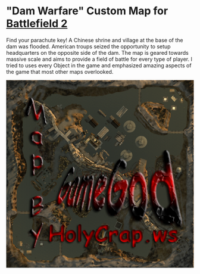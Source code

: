 # "Dam Warfare" Custom Map for [Battlefield 2](https://en.wikipedia.org/wiki/Battlefield_2)

Find your parachute key! A Chinese shrine and village at the base of the dam was flooded. American troups seized the opportunity to setup headquarters on the opposite side of the dam. The map is geared towards massive scale and aims to provide a field of battle for every type of player. I tried to uses every Object in the game and emphasized amazing aspects of the game that most other maps overlooked.

![map](./Info/favoriteMap.png)
